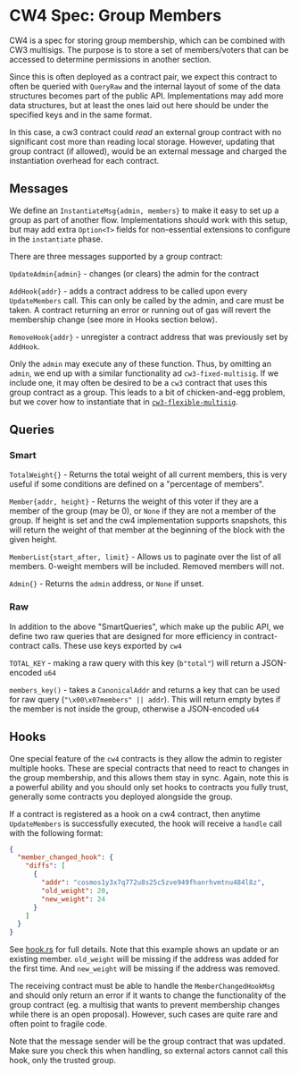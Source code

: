 # CW4 Spec: Group Members

CW4 is a spec for storing group membership, which can be combined with CW3
multisigs. The purpose is to store a set of members/voters that can be accessed
to determine permissions in another section.

Since this is often deployed as a contract pair, we expect this contract to
often be queried with `QueryRaw` and the internal layout of some of the data
structures becomes part of the public API. Implementations may add more data
structures, but at least the ones laid out here should be under the specified
keys and in the same format.

In this case, a cw3 contract could _read_ an external group contract with no
significant cost more than reading local storage. However, updating that group
contract (if allowed), would be an external message and charged the
instantiation overhead for each contract.

## Messages

We define an `InstantiateMsg{admin, members}` to make it easy to set up a group
as part of another flow. Implementations should work with this setup, but may
add extra `Option<T>` fields for non-essential extensions to configure in the
`instantiate` phase.

There are three messages supported by a group contract:

`UpdateAdmin{admin}` - changes (or clears) the admin for the contract

`AddHook{addr}` - adds a contract address to be called upon every
`UpdateMembers` call. This can only be called by the admin, and care must be
taken. A contract returning an error or running out of gas will revert the
membership change (see more in Hooks section below).

`RemoveHook{addr}` - unregister a contract address that was previously set by
`AddHook`.

Only the `admin` may execute any of these function. Thus, by omitting an
`admin`, we end up with a similar functionality ad `cw3-fixed-multisig`. If we
include one, it may often be desired to be a `cw3` contract that uses this group
contract as a group. This leads to a bit of chicken-and-egg problem, but we
cover how to instantiate that in
[`cw3-flexible-multisig`](../../contracts/cw3-flexible-multisig/README.md#instantiation).

## Queries

### Smart

`TotalWeight{}` - Returns the total weight of all current members, this is very
useful if some conditions are defined on a "percentage of members".

`Member{addr, height}` - Returns the weight of this voter if they are a member
of the group (may be 0), or `None` if they are not a member of the group. If
height is set and the cw4 implementation supports snapshots, this will return
the weight of that member at the beginning of the block with the given height.

`MemberList{start_after, limit}` - Allows us to paginate over the list of all
members. 0-weight members will be included. Removed members will not.

`Admin{}` - Returns the `admin` address, or `None` if unset.

### Raw

In addition to the above "SmartQueries", which make up the public API, we define
two raw queries that are designed for more efficiency in contract-contract
calls. These use keys exported by `cw4`

`TOTAL_KEY` - making a raw query with this key (`b"total"`) will return a
JSON-encoded `u64`

`members_key()` - takes a `CanonicalAddr` and returns a key that can be used for
raw query (`"\x00\x07members" || addr`). This will return empty bytes if the
member is not inside the group, otherwise a JSON-encoded `u64`

## Hooks

One special feature of the `cw4` contracts is they allow the admin to register
multiple hooks. These are special contracts that need to react to changes in the
group membership, and this allows them stay in sync. Again, note this is a
powerful ability and you should only set hooks to contracts you fully trust,
generally some contracts you deployed alongside the group.

If a contract is registered as a hook on a cw4 contract, then anytime
`UpdateMembers` is successfully executed, the hook will receive a `handle` call
with the following format:

```json
{
  "member_changed_hook": {
    "diffs": [
      {
        "addr": "cosmos1y3x7q772u8s25c5zve949fhanrhvmtnu484l8z",
        "old_weight": 20,
        "new_weight": 24
      }
    ]
  }
}
```

See [hook.rs](./src/hook.rs) for full details. Note that this example shows an
update or an existing member. `old_weight` will be missing if the address was
added for the first time. And `new_weight` will be missing if the address was
removed.

The receiving contract must be able to handle the `MemberChangedHookMsg` and
should only return an error if it wants to change the functionality of the group
contract (eg. a multisig that wants to prevent membership changes while there is
an open proposal). However, such cases are quite rare and often point to fragile
code.

Note that the message sender will be the group contract that was updated. Make
sure you check this when handling, so external actors cannot call this hook,
only the trusted group.
